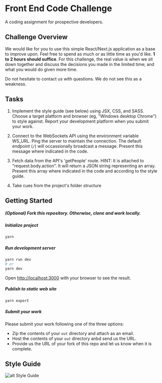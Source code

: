 # Front End Code Challenge

A coding assignment for prospective developers.

## Challenge Overview

We would like for you to use this simple React/Next.js application as a base to improve upon. Feel free to spend as much or as little time as you'd like. **1 to 2 hours should suffice**. For this challenge, the real value is when we sit down together and discuss the decisions you made in the limited time; and what you would do given more time.

Do not hesitate to contact us with questions. We do not see this as a weakness. 

## Tasks

1. Implement the style guide (see below) using JSX, CSS, and SASS. Choose a target platform and browser (eg, "Windows desktop Chrome") to style against. Report your development platform when you submit your work.

2. Connect to the WebSockets API using the environment variable WS_URL. Ping the server to maintain the connection. The default endpoint (`/`) will occassionally broadcast a message. Present this message where indicated in the code.

3. Fetch data from the API's 'getPeople' route. HINT: It is attached to "request.body.action". It will return a JSON string representing an array. Present this array where indicated in the code and according to the style guide.

4. Take cues from the project's folder structure 

## Getting Started

##### (Optional) Fork this repository. Otherwise, clone and work locally.

##### Initialize project

```bash
yarn

```

##### Run development server

```bash
yarn run dev
# or
yarn dev
```

Open [http://localhost:3000](http://localhost:3000) with your browser to see the result.

##### Publish to static web site

```bash
yarn export
```

##### Submit your work

Please submit your work following one of the three options:
* Zip the contents of your `out` directory and attach as an email.
* Host the contents of your `out` directory anbd send us the URL.
* Provide us the URL of your fork of this repo and let us know when it is complete.

## Style Guide

![alt Style Guide](https://github.com/rehashstudio/front-end-code-challenge/blob/main/style_guide.png?raw=true)

